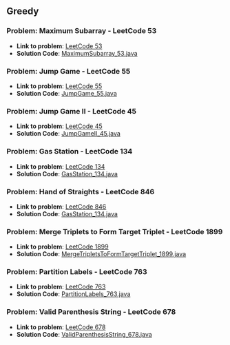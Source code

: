 ## Greedy

### Problem: Maximum Subarray - LeetCode 53

- **Link to problem**: [LeetCode 53](https://leetcode.com/problems/maximum-subarray/)
- **Solution Code**: [MaximumSubarray_53.java](MaximumSubarray_53.java)

### Problem: Jump Game - LeetCode 55

- **Link to problem**: [LeetCode 55](https://leetcode.com/problems/jump-game/)
- **Solution Code**: [JumpGame_55.java](JumpGame_55.java)

### Problem: Jump Game II - LeetCode 45

- **Link to problem**: [LeetCode 45](https://leetcode.com/problems/jump-game-ii/)
- **Solution Code**: [JumpGameII_45.java](JumpGameII_45.java)

### Problem: Gas Station - LeetCode 134

- **Link to problem**: [LeetCode 134](https://leetcode.com/problems/gas-station/)
- **Solution Code**: [GasStation_134.java](GasStation_134.java)

### Problem: Hand of Straights - LeetCode 846

- **Link to problem**: [LeetCode 846](https://leetcode.com/problems/hand-of-straights/)
- **Solution Code**: [GasStation_134.java](GasStation_134.java)

### Problem: Merge Triplets to Form Target Triplet - LeetCode 1899

- **Link to problem**: [LeetCode 1899](https://leetcode.com/problems/merge-triplets-to-form-target-triplet/)
- **Solution Code**: [MergeTripletsToFormTargetTriplet_1899.java](MergeTripletsToFormTargetTriplet_1899.java)

### Problem: Partition Labels - LeetCode 763

- **Link to problem**: [LeetCode 763](https://leetcode.com/problems/partition-labels/)
- **Solution Code**: [PartitionLabels_763.java](PartitionLabels_763.java)

### Problem: Valid Parenthesis String - LeetCode 678

- **Link to problem**: [LeetCode 678](https://leetcode.com/problems/valid-parenthesis-string/)
- **Solution Code**: [ValidParenthesisString_678.java](ValidParenthesisString_678.java)

